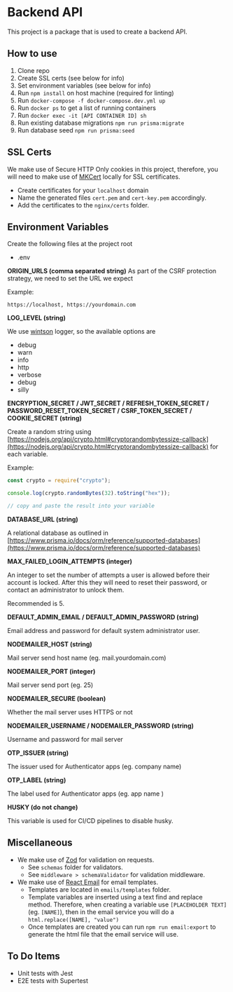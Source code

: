 # Backend API

This project is a package that is used to create a backend API.

## How to use

1. Clone repo
2. Create SSL certs (see below for info)
3. Set environment variables (see below for info)
4. Run `npm install` on host machine (required for linting)
5. Run `docker-compose -f docker-compose.dev.yml up`
6. Run `docker ps` to get a list of running containers
7. Run `docker exec -it [API CONTAINER ID] sh`
8. Run existing database migrations `npm run prisma:migrate`
9. Run database seed `npm run prisma:seed`

## SSL Certs

We make use of Secure HTTP Only cookies in this project, therefore, you will need to make use of [MKCert](https://github.com/FiloSottile/mkcert) locally for SSL certificates.

- Create certificates for your `localhost` domain
- Name the generated files `cert.pem` and `cert-key.pem` accordingly.
- Add the certificates to the `nginx/certs` folder.

## Environment Variables

Create the following files at the project root

- .env

**ORIGIN_URLS (comma separated string)**
As part of the CSRF protection strategy, we need to set the URL we expect

Example:

```plain
https://localhost, https://yourdomain.com
```

**LOG_LEVEL (string)**

We use [wintson](https://www.npmjs.com/package/winston) logger, so the available options are

- debug
- warn
- info
- http
- verbose
- debug
- silly

**ENCRYPTION_SECRET / JWT_SECRET / REFRESH_TOKEN_SECRET / PASSWORD_RESET_TOKEN_SECRET / CSRF_TOKEN_SECRET / COOKIE_SECRET (string)**

Create a random string using [https://nodejs.org/api/crypto.html#cryptorandombytessize-callback](https://nodejs.org/api/crypto.html#cryptorandombytessize-callback) for each variable.

Example:

```javascript
const crypto = require("crypto");

console.log(crypto.randomBytes(32).toString("hex"));

// copy and paste the result into your variable
```

**DATABASE_URL (string)**

A relational database as outlined in [https://www.prisma.io/docs/orm/reference/supported-databases](https://www.prisma.io/docs/orm/reference/supported-databases)

**MAX_FAILED_LOGIN_ATTEMPTS (integer)**

An integer to set the number of attempts a user is allowed before their account is locked. After this they will need to reset their password, or contact an administrator to unlock them.

Recommended is 5.

**DEFAULT_ADMIN_EMAIL / DEFAULT_ADMIN_PASSWORD (string)**

Email address and password for default system administrator user.

**NODEMAILER_HOST (string)**

Mail server send host name (eg. mail.yourdomain.com)

**NODEMAILER_PORT (integer)**

Mail server send port (eg. 25)

**NODEMAILER_SECURE (boolean)**

Whether the mail server uses HTTPS or not

**NODEMAILER_USERNAME / NODEMAILER_PASSWORD (string)**

Username and password for mail server

**OTP_ISSUER (string)**

The issuer used for Authenticator apps (eg. company name)

**OTP_LABEL (string)**

The label used for Authenticator apps (eg. app name )

**HUSKY (do not change)**

This variable is used for CI/CD pipelines to disable husky.

## Miscellaneous

- We make use of [Zod](https://zod.dev/) for validation on requests.
  - See `schemas` folder for validators.
  - See `middleware > schemaValidator` for validation middleware.
    <br />
- We make use of [React Email](https://react.email/) for email templates.
  - Templates are located in `emails/templates` folder.
  - Template variables are inserted using a text find and replace method. Therefore, when creating a variable use `[PLACEHOLDER TEXT]` (eg. `[NAME]`), then in the email service you will do a `html.replace([NAME], "value")`
  - Once templates are created you can run `npm run email:export` to generate the html file that the email service will use.

## To Do Items

- Unit tests with Jest
- E2E tests with Supertest
